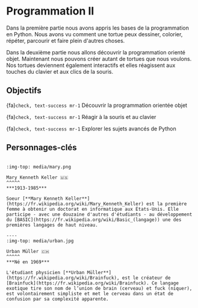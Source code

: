 # Programmation II

Dans la première partie nous avons appris les bases de la programmation en Python. Nous avons vu comment une tortue peux dessiner, colorier, répéter, parcourir et faire plein d'autres choses.

Dans la deuxième partie nous allons découvrir la programmation orienté objet. Maintenant nous pouvons créer autant de tortues que nous voulons. Nos tortues deviennent également interactifs et elles réagissent aux touches du clavier et aux clics de la souris.

## Objectifs

{fa}`check, text-success mr-1` Découvrir la programmation orientée objet

{fa}`check, text-success mr-1` Réagir à la souris et au clavier

{fa}`check, text-success mr-1` Explorer les sujets avancés de Python

## Personnages-clés

````{panels}

:img-top: media/mary.png

Mary Kenneth Keller 🇺🇸
^^^^^
***1913-1985***

Soeur [**Mary Kenneth Keller**](https://fr.wikipedia.org/wiki/Mary_Kenneth_Keller) est la première femme à obtenir un doctorat en informatique aux États-Unis. Elle participe - avec une douzaine d'autres d'étudiants - au développement du [BASIC](https://fr.wikipedia.org/wiki/Basic_(langage)) une des premières langages de haut niveau.

----
:img-top: media/urban.jpg

Urban Müller 🇨🇭
^^^^^
***Né en 1969***

L'étudiant physicien [**Urban Müller**](https://fr.wikipedia.org/wiki/Brainfuck), est le créateur de [Brainfuck](https://fr.wikipedia.org/wiki/Brainfuck). Ce langage exotique tire son nom de l’union de brain (cerveau) et fuck (niquer), est volontairement simpliste et met le cerveau dans un état de confusion par sa complexité apparente.
````

